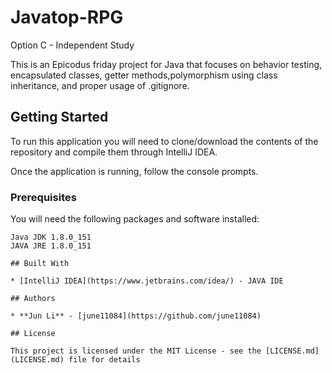 # Javatop-RPG

Option C - Independent Study

This is an Epicodus friday project for Java that focuses on behavior testing, encapsulated classes, getter methods,polymorphism using class inheritance, and proper usage of .gitignore.

## Getting Started

To run this application you will need to clone/download the contents of the repository and compile them through IntelliJ IDEA.

Once the application is running, follow the console prompts.

### Prerequisites

You will need the following packages and software installed:

```
Java JDK 1.8.0_151
JAVA JRE 1.8.0_151

## Built With

* [IntelliJ IDEA](https://www.jetbrains.com/idea/) - JAVA IDE

## Authors

* **Jun Li** - [june11084](https://github.com/june11084)

## License

This project is licensed under the MIT License - see the [LICENSE.md](LICENSE.md) file for details
